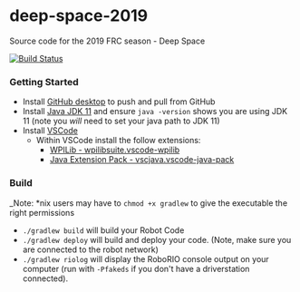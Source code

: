 # deep-space-2019
Source code for the 2019 FRC season - Deep Space

[![Build Status](https://travis-ci.org/PearceRobotics/deep-space-2019.svg?branch=master)](https://travis-ci.org/PearceRobotics/deep-space-2019)

### Getting Started
- Install [GitHub desktop](https://desktop.github.com/) to push and pull from GitHub
- Install [Java JDK 11](https://www.oracle.com/technetwork/java/javase/downloads/jdk11-downloads-5066655.html) and ensure `java -version` shows you are using JDK 11 (note you *will* need to set your java path to JDK 11)
- Install [VSCode](https://code.visualstudio.com/)
  - Within VSCode install the follow extensions:
    - [WPILib - wpilibsuite.vscode-wpilib](https://marketplace.visualstudio.com/items?itemName=wpilibsuite.vscode-wpilib)
    - [Java Extension Pack - vscjava.vscode-java-pack](https://marketplace.visualstudio.com/items?itemName=vscjava.vscode-java-pack) 

### Build
_Note: *nix users may have to `chmod +x gradlew` to give the executable the right permissions
- ```./gradlew build``` will build your Robot Code
- ```./gradlew deploy``` will build and deploy your code. (Note, make sure you are connected to the robot network)
- ```./gradlew riolog``` will display the RoboRIO console output on your computer (run with `-Pfakeds` if you don't have a driverstation connected).


